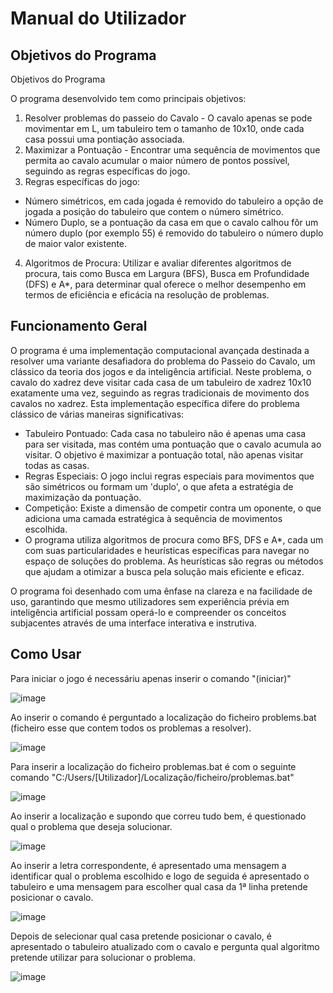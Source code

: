 # Manual do Utilizador

## Objetivos do Programa

Objetivos do Programa

O programa desenvolvido tem como principais objetivos:
1. Resolver problemas do passeio do Cavalo  - O cavalo apenas se pode movimentar em L, um tabuleiro tem o tamanho de 10x10, onde cada casa possui uma pontiação associada.
2. Maximizar a Pontuação - Encontrar uma sequência de movimentos que permita ao cavalo acumular o maior número de pontos possível, seguindo as regras específicas do jogo.
3. Regras específicas do jogo:
  - Número simétricos, em cada jogada é removido do tabuleiro a opção de jogada a posição do tabuleiro que contem o número simétrico.
  - Número Duplo, se a pontuação da casa em que o cavalo calhou fôr um número duplo (por exemplo 55) é removido do tabuleiro o número duplo de maior valor existente.
4. Algoritmos de Procura: Utilizar e avaliar diferentes algoritmos de procura, tais como Busca em Largura (BFS), Busca em Profundidade (DFS) e A*, para determinar qual oferece o melhor desempenho em termos de eficiência e eficácia na resolução de problemas.

## Funcionamento Geral

O programa é uma implementação computacional avançada destinada a resolver uma variante desafiadora do problema do Passeio do Cavalo, um clássico da teoria dos jogos e da inteligência artificial. Neste problema, o cavalo do xadrez deve visitar cada casa de um tabuleiro de xadrez 10x10 exatamente uma vez, seguindo as regras tradicionais de movimento dos cavalos no xadrez.
Esta implementação específica difere do problema clássico de várias maneiras significativas:
- Tabuleiro Pontuado: Cada casa no tabuleiro não é apenas uma casa para ser visitada, mas contém uma pontuação que o cavalo acumula ao visitar. O objetivo é maximizar a pontuação total, não apenas visitar todas as casas.
- Regras Especiais: O jogo inclui regras especiais para movimentos que são simétricos ou formam um 'duplo', o que afeta a estratégia de maximização da pontuação.
- Competição: Existe a dimensão de competir contra um oponente, o que adiciona uma camada estratégica à sequência de movimentos escolhida.
- O programa utiliza algoritmos de procura como BFS, DFS e A*, cada um com suas particularidades e heurísticas específicas para navegar no espaço de soluções do problema. As heurísticas são regras ou métodos que ajudam a otimizar a busca pela solução mais eficiente e eficaz.

O programa foi desenhado com uma ênfase na clareza e na facilidade de uso, garantindo que mesmo utilizadores sem experiência prévia em inteligência artificial possam operá-lo e compreender os conceitos subjacentes através de uma interface interativa e instrutiva.

## Como Usar

Para iniciar o jogo é necessáriu apenas inserir o comando "(iniciar)"

![image](https://github.com/TiagoRodrigues201400314/Manual-de-Utilizador/assets/100838766/85de5621-11f8-4994-a1ec-3d2fc1ef3dec)

Ao inserir o comando é perguntado a localização do ficheiro problems.bat (ficheiro esse que contem todos os problemas a resolver).

![image](https://github.com/TiagoRodrigues201400314/Manual-de-Utilizador/assets/100838766/17c522ae-6809-4e4b-acdc-76fef453f56b)

Para inserir a localização do ficheiro problemas.bat é com o seguinte comando "C:/Users/[Utilizador]/Localização/ficheiro/problemas.bat"

![image](https://github.com/TiagoRodrigues201400314/Manual-de-Utilizador/assets/100838766/526891c3-a3b2-483b-9849-437c349ed58c)

Ao inserir a localização e supondo que correu tudo bem, é questionado qual o problema que deseja solucionar.

![image](https://github.com/TiagoRodrigues201400314/Manual-de-Utilizador/assets/100838766/ff368a66-70f7-4acf-b9d6-8a6c5b2fb497)

Ao inserir a letra correspondente, é apresentado uma mensagem a identificar qual o problema escolhido e logo de seguida é apresentado o tabuleiro e uma mensagem para escolher qual casa da 1ª linha pretende posicionar o cavalo.

![image](https://github.com/TiagoRodrigues201400314/Manual-de-Utilizador/assets/100838766/63226967-7eaa-480f-b827-8d62f2f8a99e)

Depois de selecionar qual casa pretende posicionar o cavalo, é apresentado o tabuleiro atualizado com o cavalo e pergunta qual algoritmo pretende utilizar para solucionar o problema.

![image](https://github.com/TiagoRodrigues201400314/Manual-de-Utilizador/assets/100838766/758dfba9-6abe-4459-9070-c05507277c91)

